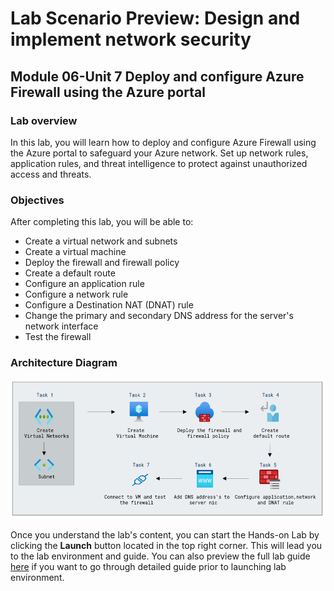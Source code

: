 # Lab Scenario Preview: Design and implement network security

## Module 06-Unit 7 Deploy and configure Azure Firewall using the Azure portal

### Lab overview

In this lab, you will learn how to deploy and configure Azure Firewall using the Azure portal to safeguard your Azure network. Set up network rules, application rules, and threat intelligence to protect against unauthorized access and threats.

### Objectives
  
After completing this lab, you will be able to:

- Create a virtual network and subnets
- Create a virtual machine
- Deploy the firewall and firewall policy
- Create a default route
- Configure an application rule
- Configure a network rule
- Configure a Destination NAT (DNAT) rule
- Change the primary and secondary DNS address for the server's network interface
- Test the firewall

### Architecture Diagram

![](media/M6-U7.png) 

Once you understand the lab's content, you can start the Hands-on Lab by clicking the **Launch** button located in the top right corner. This will lead you to the lab environment and guide. You can also preview the full lab guide [here](https://experience.cloudlabs.ai/#/labguidepreview/e2a26d97-3c8e-4f16-9015-e00a13f35baa) if you want to go through detailed guide prior to launching lab environment.













